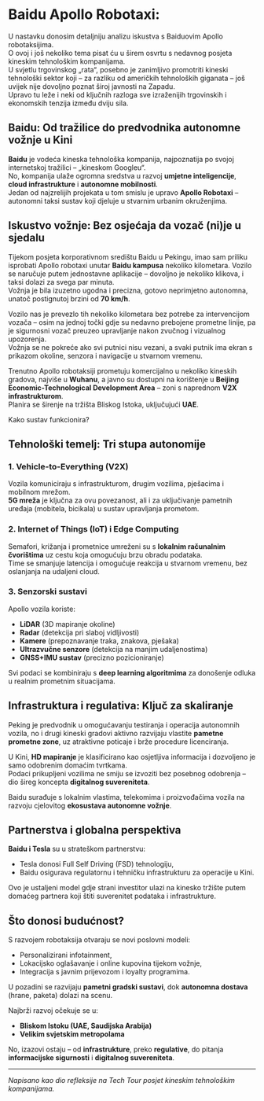 # Baidu Apollo Robotaxi: 

U nastavku donosim detaljniju analizu iskustva s Baiduovim Apollo robotaksijima.  
O ovoj i još nekoliko tema pisat ću u širem osvrtu s nedavnog posjeta kineskim tehnološkim kompanijama.  
U svjetlu trgovinskog „rata“, posebno je zanimljivo promotriti kineski tehnološki sektor koji – za razliku od američkih tehnoloških giganata – još uvijek nije dovoljno poznat široj javnosti na Zapadu.  
Upravo tu leže i neki od ključnih razloga sve izraženijih trgovinskih i ekonomskih tenzija između dviju sila.

## Baidu: Od tražilice do predvodnika autonomne vožnje u Kini

**Baidu** je vodeća kineska tehnološka kompanija, najpoznatija po svojoj internetskoj tražilici – „kineskom Googleu“.  
No, kompanija ulaže ogromna sredstva u razvoj **umjetne inteligencije**, **cloud infrastrukture** i **autonomne mobilnosti**.  
Jedan od najzrelijih projekata u tom smislu je upravo **Apollo Robotaxi** – autonomni taksi sustav koji djeluje u stvarnim urbanim okruženjima.

## Iskustvo vožnje: Bez osjećaja da vozač (ni)je u sjedalu

Tijekom posjeta korporativnom središtu Baidu u Pekingu, imao sam priliku isprobati Apollo robotaxi unutar **Baidu kampusa** nekoliko kilometara.
Vozilo se naručuje putem jednostavne aplikacije – dovoljno je nekoliko klikova, i taksi dolazi za svega par minuta.  
Vožnja je bila izuzetno ugodna i precizna, gotovo neprimjetno autonomna, unatoč postignutoj brzini od **70 km/h**.

Vozilo nas je prevezlo tih nekoliko kilometara bez potrebe za intervencijom vozača – osim na jednoj točki gdje su nedavno prebojene prometne linije, pa je sigurnosni vozač preuzeo upravljanje nakon zvučnog i vizualnog upozorenja.  
Vožnja se ne pokreće ako svi putnici nisu vezani, a svaki putnik ima ekran s prikazom okoline, senzora i navigacije u stvarnom vremenu.

Trenutno Apollo robotaksiji prometuju komercijalno u nekoliko kineskih gradova, najviše u **Wuhanu**, a javno su dostupni na korištenje u **Beijing Economic-Technological Development Area** – zoni s naprednom **V2X infrastrukturom**.  
Planira se širenje na tržišta Bliskog Istoka, uključujući **UAE**.

Kako sustav funkcionira?

## Tehnološki temelj: Tri stupa autonomije

### 1. Vehicle-to-Everything (V2X)

Vozila komuniciraju s infrastrukturom, drugim vozilima, pješacima i mobilnom mrežom.  
**5G mreža** je ključna za ovu povezanost, ali i za uključivanje pametnih uređaja (mobitela, bicikala) u sustav upravljanja prometom.

### 2. Internet of Things (IoT) i Edge Computing

Semafori, križanja i prometnice umreženi su s **lokalnim računalnim čvorištima** uz cestu koja omogućuju brzu obradu podataka.  
Time se smanjuje latencija i omogućuje reakcija u stvarnom vremenu, bez oslanjanja na udaljeni cloud.

### 3. Senzorski sustavi

Apollo vozila koriste:
- **LiDAR** (3D mapiranje okoline)
- **Radar** (detekcija pri slaboj vidljivosti)
- **Kamere** (prepoznavanje traka, znakova, pješaka)
- **Ultrazvučne senzore** (detekcija na manjim udaljenostima)
- **GNSS+IMU sustav** (precizno pozicioniranje)

Svi podaci se kombiniraju s **deep learning algoritmima** za donošenje odluka u realnim prometnim situacijama.

## Infrastruktura i regulativa: Ključ za skaliranje

Peking je predvodnik u omogućavanju testiranja i operacija autonomnih vozila, no i drugi kineski gradovi aktivno razvijaju vlastite **pametne prometne zone**, uz atraktivne poticaje i brže procedure licenciranja.

U Kini, **HD mapiranje** je klasificirano kao osjetljiva informacija i dozvoljeno je samo odobrenim domaćim tvrtkama.  
Podaci prikupljeni vozilima ne smiju se izvoziti bez posebnog odobrenja – dio šireg koncepta **digitalnog suvereniteta**.

Baidu surađuje s lokalnim vlastima, telekomima i proizvođačima vozila na razvoju cjelovitog **ekosustava autonomne vožnje**.

## Partnerstva i globalna perspektiva

**Baidu i Tesla** su u strateškom partnerstvu:
- Tesla donosi Full Self Driving (FSD) tehnologiju,
- Baidu osigurava regulatornu i tehničku infrastrukturu za operacije u Kini.

Ovo je ustaljeni model gdje strani investitor ulazi na kinesko tržište putem domaćeg partnera koji štiti suverenitet podataka i infrastrukture.

## Što donosi budućnost?

S razvojem robotaksija otvaraju se novi poslovni modeli:
- Personalizirani infotainment,
- Lokacijsko oglašavanje i online kupovina tijekom vožnje,
- Integracija s javnim prijevozom i loyalty programima.

U pozadini se razvijaju **pametni gradski sustavi**, dok **autonomna dostava** (hrane, paketa) dolazi na scenu.

Najbrži razvoj očekuje se u:
- **Bliskom Istoku (UAE, Saudijska Arabija)**
- **Velikim svjetskim metropolama**

No, izazovi ostaju – od **infrastrukture**, preko **regulative**, do pitanja **informacijske sigurnosti** i **digitalnog suvereniteta**.

---

*Napisano kao dio refleksije na Tech Tour posjet kineskim tehnološkim kompanijama.*
